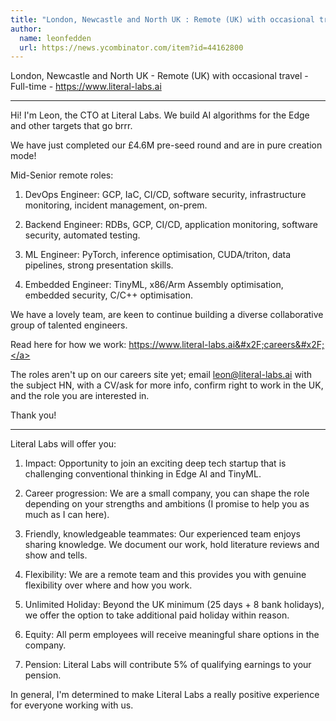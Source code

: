 ```yaml
---
title: "London, Newcastle and North UK : Remote (UK) with occasional travel"
author:
  name: leonfedden
  url: https://news.ycombinator.com/item?id=44162800
---
```

London, Newcastle and North UK - Remote (UK) with occasional travel - Full-time - <a href="https:&#x2F;&#x2F;www.literal-labs.ai" rel="nofollow">https:&#x2F;&#x2F;www.literal-labs.ai</a>

---

Hi! I&#x27;m Leon, the CTO at Literal Labs. We build AI algorithms for the Edge and other targets that go brrr.

We have just completed our £4.6M pre-seed round and are in pure creation mode!

Mid-Senior remote roles:

1. DevOps Engineer: GCP, IaC, CI&#x2F;CD, software security, infrastructure monitoring, incident management, on-prem.

2. Backend Engineer: RDBs, GCP, CI&#x2F;CD, application monitoring, software security, automated testing.

3. ML Engineer: PyTorch, inference optimisation, CUDA&#x2F;triton, data pipelines, strong presentation skills.

4. Embedded Engineer: TinyML, x86&#x2F;Arm Assembly optimisation, embedded security, C&#x2F;C++ optimisation.

We have a lovely team, are keen to continue building a diverse collaborative group of talented engineers.

Read here for how we work: <a href="https:&#x2F;&#x2F;www.literal-labs.ai&#x2F;careers&#x2F;" rel="nofollow">https:&#x2F;&#x2F;www.literal-labs.ai&#x2F;careers&#x2F;</a>

The roles aren&#x27;t up on our careers site yet; email leon@literal-labs.ai with the subject HN, with a CV&#x2F;ask for more info, confirm right to work in the UK, and the role you are interested in.

Thank you!

---

Literal Labs will offer you:

1. Impact: Opportunity to join an exciting deep tech startup that is challenging conventional thinking in Edge AI and TinyML.

2. Career progression: We are a small company, you can shape the role depending on your strengths and ambitions (I promise to help you as much as I can here).

3. Friendly, knowledgeable teammates: Our experienced team enjoys sharing knowledge. We document our work, hold literature reviews and show and tells.

4. Flexibility: We are a remote team and this provides you with genuine flexibility over where and how you work.

5. Unlimited Holiday: Beyond the UK minimum (25 days + 8 bank holidays), we offer the option to take additional paid holiday within reason.

6. Equity: All perm employees will receive meaningful share options in the company.

7. Pension: Literal Labs will contribute 5% of qualifying earnings to your pension.

In general, I&#x27;m determined to make Literal Labs a really positive experience for everyone working with us.
<JobApplication />
